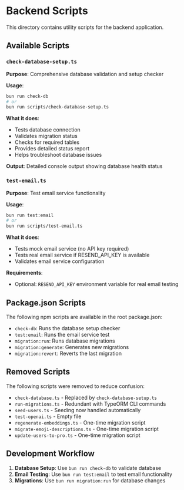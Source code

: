 # Backend Scripts

This directory contains utility scripts for the backend application.

## Available Scripts

### `check-database-setup.ts`

**Purpose**: Comprehensive database validation and setup checker

**Usage**:

```bash
bun run check-db
# or
bun run scripts/check-database-setup.ts
```

**What it does**:

- Tests database connection
- Validates migration status
- Checks for required tables
- Provides detailed status report
- Helps troubleshoot database issues

**Output**: Detailed console output showing database health status

### `test-email.ts`

**Purpose**: Test email service functionality

**Usage**:

```bash
bun run test:email
# or
bun run scripts/test-email.ts
```

**What it does**:

- Tests mock email service (no API key required)
- Tests real email service if RESEND_API_KEY is available
- Validates email service configuration

**Requirements**:

- Optional: `RESEND_API_KEY` environment variable for real email testing

## Package.json Scripts

The following npm scripts are available in the root package.json:

- `check-db`: Runs the database setup checker
- `test:email`: Runs the email service test
- `migration:run`: Runs database migrations
- `migration:generate`: Generates new migrations
- `migration:revert`: Reverts the last migration

## Removed Scripts

The following scripts were removed to reduce confusion:

- `check-database.ts` - Replaced by `check-database-setup.ts`
- `run-migrations.ts` - Redundant with TypeORM CLI commands
- `seed-users.ts` - Seeding now handled automatically
- `test-openai.ts` - Empty file
- `regenerate-embeddings.ts` - One-time migration script
- `migrate-emoji-descriptions.ts` - One-time migration script
- `update-users-to-pro.ts` - One-time migration script

## Development Workflow

1. **Database Setup**: Use `bun run check-db` to validate database
2. **Email Testing**: Use `bun run test:email` to test email functionality
3. **Migrations**: Use `bun run migration:run` for database changes
